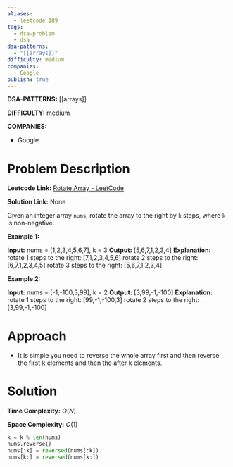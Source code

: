 ```yaml
---
aliases:
  - leetcode 189
tags:
  - dsa-problem
  - dsa
dsa-patterns:
  - "[[arrays]]"
difficulty: medium
companies:
  - Google
publish: true
---
```


**DSA-PATTERNS:** [[arrays]]

**DIFFICULTY:** medium

**COMPANIES:**
- Google

# Problem Description

**Leetcode Link:** [Rotate Array - LeetCode](https://leetcode.com/problems/rotate-array/description/)

**Solution Link:** None

Given an integer array `nums`, rotate the array to the right by `k` steps, where `k` is non-negative.

**Example 1:**

**Input:** nums = [1,2,3,4,5,6,7], k = 3
**Output:** [5,6,7,1,2,3,4]
**Explanation:**
rotate 1 steps to the right: [7,1,2,3,4,5,6]
rotate 2 steps to the right: [6,7,1,2,3,4,5]
rotate 3 steps to the right: [5,6,7,1,2,3,4]

**Example 2:**

**Input:** nums = [-1,-100,3,99], k = 2
**Output:** [3,99,-1,-100]
**Explanation:** 
rotate 1 steps to the right: [99,-1,-100,3]
rotate 2 steps to the right: [3,99,-1,-100]

# Approach
- It is simple you need to reverse the whole array first and then reverse the first k elements and then the after k elements.

# Solution 

**Time Complexity:** $O(N)$

**Space Complexity:** $O(1)$

```python
k = k % len(nums)
nums.reverse()
nums[:k] = reversed(nums[:k])
nums[k:] = reversed(nums[k:])
```